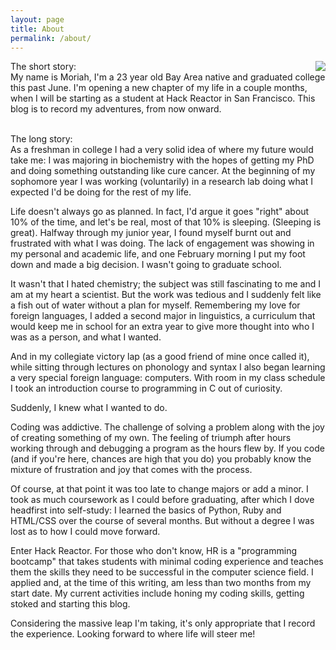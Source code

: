 ```yaml
---
layout: page
title: About
permalink: /about/
---
```


<img class="profile" style="float: right" src="{{ page.baseurl }}/assets/profilepic.jpg">

The short story: <br> 
My name is Moriah, I'm a 23 year old Bay Area native and graduated college this past June. 
I'm opening a new chapter of my life in a couple months, when I will be starting as a student at
Hack Reactor in San Francisco. This blog is to record my adventures, from now onward.

<br>
The long story: <br>
As a freshman in college I had a very solid idea of where my future would take me: I was
majoring in biochemistry with the hopes of getting my PhD and doing something outstanding like
cure cancer. At the beginning of my sophomore year I was working (voluntarily) in a research lab
doing what I expected I'd be doing for the rest of my life.

Life doesn't always go as planned. In fact, I'd argue it goes "right" about 10% of the time, and
let's be real, most of that 10% is sleeping. (Sleeping is great). Halfway through my junior
year, I found myself burnt out and frustrated with what I was doing. The lack of engagement was
showing in my personal and academic life, and one February morning I put my foot down and made a
big decision. I wasn't going to graduate school.

It wasn't that I hated chemistry; the subject was still fascinating to me and I am at my heart a
scientist. But the work was tedious and I suddenly felt like a fish out of water without a plan
for myself. Remembering my love for foreign languages, I added a second major in linguistics,
a curriculum that would keep me in school for an extra year to give more thought into who I was
as a person, and what I wanted.

And in my collegiate victory lap (as a good friend of mine once called it), while sitting through
lectures on phonology and syntax I also began learning a very special foreign language:
computers. With room in my class schedule I took an introduction course to programming in C out
of curiosity. 

Suddenly, I knew what I wanted to do.

Coding was addictive. The challenge of solving a problem along with the joy of creating
something of my own. The feeling of triumph after hours working through and 
debugging a program as the hours flew by. If you code (and if you're here, chances are high that
you do) you probably know the mixture of frustration and joy that comes with the process.

Of course, at that point it was too late to change majors or add a minor. I took as much 
coursework as I could before graduating, after which I dove headfirst into self-study: I learned
the basics of Python, Ruby and HTML/CSS over the course of several months. But without a degree
I was lost as to how I could move forward.

Enter Hack Reactor. For those who don't know, HR is a "programming bootcamp" that takes students
with minimal coding experience and teaches them the skills they need to be successful in the 
computer science field. I applied and, at the time of this writing, am less than two months from
my start date. My current activities include honing my coding skills, getting stoked and starting
this blog.

Considering the massive leap I'm taking, it's only appropriate that I record the experience.
Looking forward to where life will steer me!
